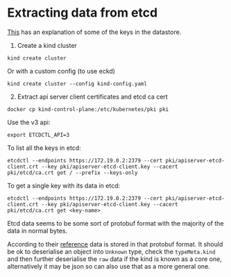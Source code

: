 # Extracting data from etcd

[This](https://jakubbujny.com/2018/09/02/what-stores-kubernetes-in-etcd/) has
an explanation of some of the keys in the datastore.

1. Create a kind cluster

```shell
kind create cluster
```

Or with a custom config (to use eckd)

```shell
kind create cluster --config kind-config.yaml
```

2. Extract api server client certificates and etcd ca cert

```shell
docker cp kind-control-plane:/etc/kubernetes/pki pki
```

Use the v3 api:

```shell
export ETCDCTL_API=3
```

To list all the keys in etcd:

```shell
etcdctl --endpoints https://172.19.0.2:2379 --cert pki/apiserver-etcd-client.crt --key pki/apiserver-etcd-client.key --cacert pki/etcd/ca.crt get / --prefix --keys-only
```

To get a single key with its data in etcd:

```shell
etcdctl --endpoints https://172.19.0.2:2379 --cert pki/apiserver-etcd-client.crt --key pki/apiserver-etcd-client.key --cacert pki/etcd/ca.crt get <key-name>
```

Etcd data seems to be some sort of protobuf format with the majority of the data in normal bytes.

According to their
[reference](https://kubernetes.io/docs/reference/using-api/api-concepts/#protobuf-encoding)
data is stored in that protobuf format. It should be ok to deserialise an
object into `Unknown` type, check the `typeMeta.kind` and then further
deserialise the `raw` data if the kind is known as a core one, alternatively it
may be json so can also use that as a more general one.
